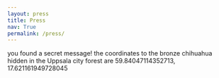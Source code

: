 ```yaml
---
layout: press
title: Press
nav: True
permalink: /press/
---
```


you found a secret message! the coordinates to the bronze chihuahua hidden in the Uppsala city forest are 59.84047114352713, 17.621161949728045
